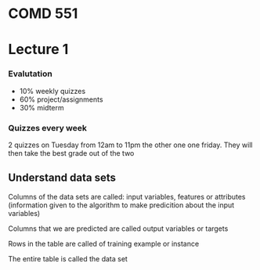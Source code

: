 # COMD 551
# Lecture 1
### Evalutation
- 10% weekly quizzes
- 60% project/assignments
- 30% midterm

### Quizzes every week
2 quizzes on Tuesday from 12am to 11pm the other one one friday. They will then take the best grade out of the two 


## Understand data sets
Columns of the data sets are called: input variables, features or attributes (information given to the algorithm to make predicition about the input variables)

Columns that we are predicted are called output variables or targets

Rows in the table are called of training example or instance

The entire table is called the data set

# 